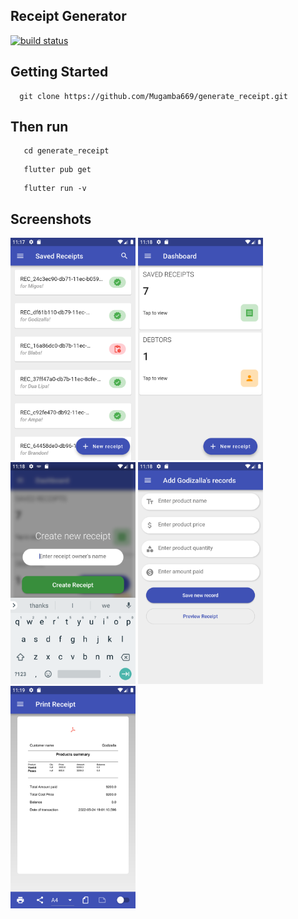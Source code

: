 ## Receipt Generator
[![build status](https://api.codemagic.io/apps/6288af8cd44138e2fceba223/6288af8cd44138e2fceba222/status_badge.svg)](https://codemagic.io/apps/6288af8cd44138e2fceba223/6288af8cd44138e2fceba222/latest_build)

## Getting Started
```
  git clone https://github.com/Mugamba669/generate_receipt.git
```
## Then run

```
   cd generate_receipt
```
```
   flutter pub get
```
```
   flutter run -v
```
## Screenshots
<img src='./flutter_01.png' width="200">
<img src='./flutter_02.png'width="200"/>
<img src='./flutter_03.png'width="200"/>
<img src='./flutter_04.png'width="200"/>
<img src='./flutter_05.png'width="200"/>

